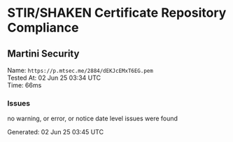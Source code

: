 # STIR/SHAKEN Certificate Repository Compliance

## Martini Security

Name: `https://p.mtsec.me/2884/dEKJcEMxT6EG.pem`\
Tested At: 02 Jun 25 03:34 UTC\
Time: 66ms

### Issues

no warning, or error, or notice date level issues were found

Generated: 02 Jun 25 03:45 UTC